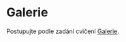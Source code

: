 
# Galerie

Postupujte podle zadání cvičení [Galerie](https://kodim.cz/kurzy/daweb/html-a-css/responzivni-design/cv-responsive#cvresponsive%3Egalerie).
